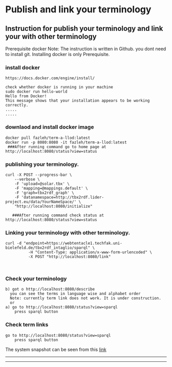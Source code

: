 # Publish and link your terminology
## Instruction for publish your terminology and link your with other terminology
Prerequisite
docker
Note: The instruction is written in Github. you dont need to install git. Installing docker is only Prerequisite.

### install docker
```
https://docs.docker.com/engine/install/

check whether docker is running in your machine
sudo docker run hello-world
Hello from Docker!
This message shows that your installation appears to be working correctly.
.....
.....
```
### downlaod and install docker image
```
docker pull fazleh/term-a-llod:latest
docker run -p 8080:8080 -it fazleh/term-a-llod:latest
 ###After running command go to home page at http://localhost:8080/status?view=status 
```

### publishing your terminology.
```
curl -X POST --progress-bar \
    --verbose \
    -F 'upload=@solar.tbx' \
    -F 'mapping=@mappings.default' \
    -F 'graph=tbx2rdf_graph' \
    -F 'datanamespace=http://tbx2rdf.lider-project.eu/data/YourNameSpace/' \
    "http://localhost:8080/initialize"
    
   ###After running command check status at http://localhost:8080/status?view=status 
```

### Linking your terminology with other terminology.

```
curl -d "endpoint=https://webtentacle1.techfak.uni-bielefeld.de/tbx2rdf_intaglio/sparql" \
          -H "Content-Type: application/x-www-form-urlencoded" \
          -X POST "http://localhost:8080/link"
          
          
 ```
### Check your terminology
 ```
b) got o http://localhost:8080/describe
   you can see the terms in language wise and alphabet order
   Note: currently term link does not work. It is under construction.
   or 
a) go to http://localhost:8080/status?view=sparql
     press sparql button
```
### Check term links
 ```
go to http://localhost:8080/status?view=sparql
     press sparql button
```
The system snapshot can be seen from this [link](https://github.com/fazleh2010/testTal/blob/master/Demo.pdf)

---



---
